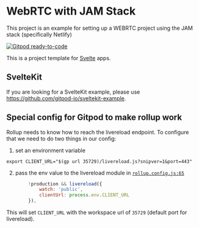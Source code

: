 
# WebRTC with JAM Stack

This project is an example for setting up a WEBRTC project using the JAM stack (specifically Netlify)

[![Gitpod ready-to-code](https://gitpod.io/button/open-in-gitpod.svg)](https://gitpod.io/from-referrer/)

This is a project template for [Svelte](https://svelte.dev) apps. 

## SvelteKit

If you are looking for a SvelteKit example, please use https://github.com/gitpod-io/sveltekit-example.

## Special config for Gitpod to make rollup work

Rollup needs to know how to reach the livereload endpoint. To configure that we need to do two things in our config:

1) set an environment variable
```
export CLIENT_URL="$(gp url 35729)/livereload.js?snipver=1&port=443"
```
2) pass the env value to the livereload module in [`rollup.config.js:65`](https://github.com/gitpod-io/sveltejs-template/blob/587088aae9cb7331c27591b7f8cef9d58c037e46/rollup.config.js#L66-L69)
```js
		!production && livereload({
            watch: 'public',
            clientUrl: process.env.CLIENT_URL
        }),
```

This will set `CLIENT_URL` with the workspace url of `35729` (default port for livereload).

